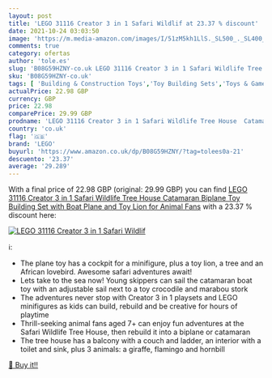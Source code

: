 ```yaml
---
layout: post
title: 'LEGO 31116 Creator 3 in 1 Safari Wildlif at 23.37 % discount'
date: 2021-10-24 03:03:50
image: 'https://m.media-amazon.com/images/I/51zM5kh1LlS._SL500_._SL400_.jpg'
comments: true
category: ofertas
author: 'tole.es'
slug: 'B08G59HZNY-co.uk LEGO 31116 Creator 3 in 1 Safari Wildlife Tree House...'
sku: 'B08G59HZNY-co.uk'
tags: [ 'Building & Construction Toys','Toy Building Sets','Toys & Games','Toys Store','lego', ]
actualPrice: 22.98 GBP
currency: GBP
price: 22.98
comparePrice: 29.99 GBP
prodname: 'LEGO 31116 Creator 3 in 1 Safari Wildlife Tree House  Catamaran  Biplane Toy  Building Set with Boat  Plane and Toy Lion for Animal Fans'
country: 'co.uk'
flag: '🇬🇧'
brand: 'LEGO'
buyurl: 'https://www.amazon.co.uk/dp/B08G59HZNY/?tag=tolees0a-21'
descuento: '23.37'
average: '29.289'
---
```


With a final price of 22.98 GBP (original: 29.99 GBP) you can find [LEGO 31116 Creator 3 in 1 Safari Wildlife Tree House  Catamaran  Biplane Toy  Building Set with Boat  Plane and Toy Lion for Animal Fans](https://www.amazon.co.uk/dp/B08G59HZNY/?tag=tolees0a-21) with a  23.37 % discount here:

[![LEGO 31116 Creator 3 in 1 Safari Wildlif](https://m.media-amazon.com/images/I/51zM5kh1LlS._SL500_._SL400_.jpg)](https://www.amazon.co.uk/dp/B08G59HZNY/?tag=tolees0a-21)

ℹ️:

- The plane toy has a cockpit for a minifigure, plus a toy lion, a tree and an African lovebird. Awesome safari adventures await!
- Lets take to the sea now! Young skippers can sail the catamaran boat toy with an adjustable sail next to a toy crocodile and marabou stork
- The adventures never stop with Creator 3 in 1 playsets and LEGO minifigures as kids can build, rebuild and be creative for hours of playtime
- Thrill-seeking animal fans aged 7+ can enjoy fun adventures at the Safari Wildlife Tree House, then rebuild it into a biplane or catamaran
- The tree house has a balcony with a couch and ladder, an interior with a toilet and sink, plus 3 animals: a giraffe, flamingo and hornbill

[🛒 Buy it!!](https://www.amazon.co.uk/dp/B08G59HZNY/?tag=tolees0a-21)
